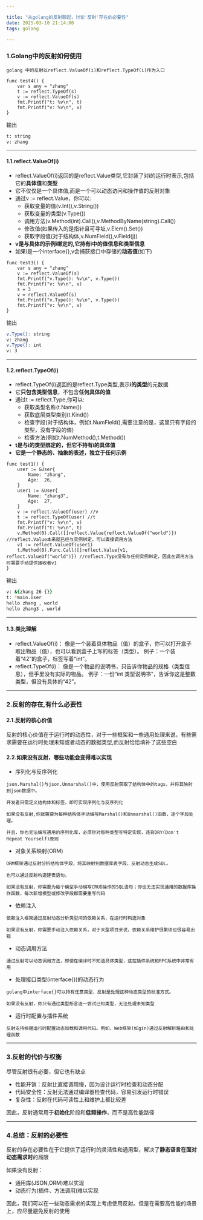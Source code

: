 ```yaml
---

title: "从golang的反射聊起，讨论'反射'存在的必要性"
date: 2025-03-10 21:14:00
tags: golang

---
```


### 1.Golang中的反射如何使用

```
golang 中的反射以reflect.ValueOf(i)和reflect.TypeOf(i)作为入口
```

```golang
func test4() {
	var s any = "zhang"
	t := reflect.TypeOf(s)
	v := reflect.ValueOf(s)
	fmt.Printf("t: %v\n", t)
	fmt.Printf("v: %v\n", v)
}
```
输出
```zsh
t: string
v: zhang
```
---
#### 1.1.reflect.ValueOf(i)
  * reflect.ValueOf(i)返回的是reflect.Value类型,它封装了对i的运行时表示,包括它的**具体值**和**类型**
  * 它不仅仅是一个具体值,而是一个可以动态访问和操作值的反射对象
  * 通过v := reflect.Value，你可以:
    * 获取变量的值(v.Int(),v.String())
    * 获取变量的类型(v.Type())
    * 调用方法(v.Method(int).Call(),v.MethodByName(string).Call())
    * 修改值(如果传入的是指针且可寻址,v.Elem().Set())
    * 获取字段值(对于结构体,v.NumField(),v.Field(j))
  * **v是与具体的示例i绑定的,它持有i中的值信息和类型信息**
  * 如果i是一个interface{},v会捕获接口中存储的**动态值**(如下)

```golang
func test3() {
	var s any = "zhang"
	v := reflect.ValueOf(s)
	fmt.Printf("v.Type(): %v\n", v.Type())
	fmt.Printf("v: %v\n", v)
	s = 3
	v = reflect.ValueOf(s)
	fmt.Printf("v.Type(): %v\n", v.Type())
	fmt.Printf("v: %v\n", v)
}

```
输出
```zsh
v.Type(): string
v: zhang
v.Type(): int
v: 3
```

---
#### 1.2.reflect.TypeOf(i)
  * reflect.TypeOf(i)返回的是reflect.Type类型,表示**i的类型**的元数据
  * 它**只包含类型信息**，不包含**任何具体的值**
  * 通过t := reflect.Type,你可以:
    * 获取类型名称(t.Name())
    * 获取底层类型类别(t.Kind())
    * 检查字段(对于结构体，例如t.NumField(),需要注意的是，这里只有字段的类型，没有字段的值)
    * 检查方法(例如t.NumMethod(),t.Method())
  * **t是与i的类型绑定的，但它不持有i的具体值**
  * **它是一个静态的、抽象的表述，独立于任何示例**

```golang
func test1() {
	user := &User{
		Name: "zhang",
		Age:  26,
	}
	user1 := &User{
		Name: "zhang3",
		Age:  27,
	}
	v := reflect.ValueOf(user) //v
	t := reflect.TypeOf(user) //t
	fmt.Printf("v: %v\n", v)
	fmt.Printf("t: %v\n", t)
	v.Method(0).Call([]reflect.Value{reflect.ValueOf("world")}) //reflect.Value本来就已经与实例绑定，可以直接调用方法
	v1 := reflect.ValueOf(user1)
	t.Method(0).Func.Call([]reflect.Value{v1, reflect.ValueOf("world")}) //reflect.Type没有与任何实例绑定，因此在调用方法时需要手动提供接收者v1
}
```
输出
```zsh
v: &{zhang 26 {}}
t: *main.User
hello zhang , world
hello zhang3 , world
```

---
#### 1.3.类比理解

* reflect.ValueOf(i)：
    像是一个装着具体物品（值）的盒子，你可以打开盒子取出物品（值），也可以看到盒子上写的标签（类型）。
    例子：一个装着“42”的盒子，标签写着“int”。
* reflect.TypeOf(i)：
    像是一个物品的说明书，只告诉你物品的规格（类型信息），但手里没有实际的物品。
    例子：一份“int 类型说明书”，告诉你这是整数类型，但没有具体的“42”。

---
### 2.反射的存在,有什么必要性

#### 2.1.反射的核心价值

反射的核心价值在于运行时的动态性，对于一些框架和一些通用处理来说，有些需求需要在运行时处理未知或者动态的数据类型,而反射恰恰填补了这些空白

#### 2.2.如果没有反射，哪些功能会变得难以实现

* 序列化与反序列化

```
json.Marshal()与json.Unmarshal()中，使用反射获取了结构体中的tags，并将其映射到json数据中。

开发者只需定义结构体和标签，即可实现序列化与反序列化

如果没有反射,你就需要为每种结构体手动编写Marshal()和Unmarshal()函数，逐个字段处理。

并且，你也无法编写通用的序列化库，必须针对每种类型写特定实现，违背DRY(Don't Repeat Yourself)原则
```

* 对象关系映射(ORM)

```
ORM框架通过反射分析结构体字段，将其映射到数据库表字段，反射动态生成SQL。

也可以通过反射构造建表语句。

如果没有反射，你需要为每个模型手动编写CRUD操作的SQL语句；你也无法实现通用的数据库操作函数，每次新增模型或修改字段都需要重写代码
```

* 依赖注入

```
依赖注入框架通过反射动态分析类型间的依赖关系，在运行时构造对象

如果没有反射，你需要手动注入依赖关系，对于大型项目来说，依赖关系维护很繁琐也很容易出错
```

* 动态调用方法

```
通过反射可以动态调用方法，即使在编译时不知道具体类型，这在插件系统和RPC系统中非常有用
```

* 处理接口类型(interface{})的动态行为

```
golang中interface{}可以持有任意类型，反射是处理这种动态类型的标准方式。

如果没有反射，你只有通过类型断言逐一尝试已知类型，无法处理未知类型
```

* 运行时配置与插件系统

```
反射支持根据运行时配置动态加载和调用代码。例如，Web框架(如gin)通过反射解析路由和处理函数
```

---

### 3.反射的代价与权衡

尽管反射很有必要，但它也有缺点

* 性能开销：反射比直接调用慢，因为设计运行时检查和动态分配
* 代码安全性：反射无法通过编译器检查代码，容易引发运行时错误
* 复杂性：反射在代码可读性上和维护上都比较差

因此，反射通常用于**初始化**阶段和**低频操作**，而不是高性能路径

---
### 4.总结：反射的必要性

反射的存在必要性在于它提供了运行时的灵活性和通用型，解决了**静态语言在面对动态需求时**的局限

如果没有反射：
* 通用库(JSON,ORM)难以实现
* 动态行为(插件、方法调用)难以实现

因此，我们可以在一些动态需求的实现上考虑使用反射。但是在需要高性能的场景上，应尽量避免反射的使用
